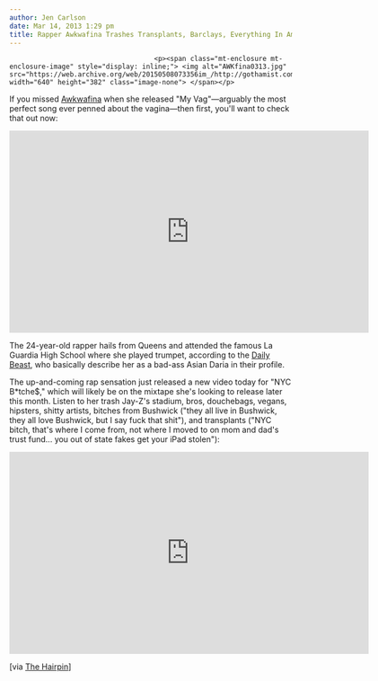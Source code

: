 ```yaml
---
author: Jen Carlson
date: Mar 14, 2013 1:29 pm
title: Rapper Awkwafina Trashes Transplants, Barclays, Everything In Amazing New Video
---
```


	
										<p><span class="mt-enclosure mt-enclosure-image" style="display: inline;"> <img alt="AWKfina0313.jpg" src="https://web.archive.org/web/20150508073356im_/http://gothamist.com/attachments/arts_jen/AWKfina0313.jpg" width="640" height="382" class="image-none"> </span></p>

<p>If you missed <a href="https://web.archive.org/web/20150508073356/http://awkwafina.com/">Awkwafina</a> when she released &quot;My Vag&quot;&#x2014;arguably the most perfect song ever penned about the vagina&#x2014;then first, you&apos;ll want to check that out now: </p>

<p><iframe width="640" height="360" src="https://web.archive.org/web/20150508073356if_/http://www.youtube-nocookie.com/embed/z726OPwCnjE" frameborder="0" allowfullscreen></iframe></p>

<p>The 24-year-old rapper hails from Queens and attended the famous La Guardia High School where she played trumpet, according to the <a href="https://web.archive.org/web/20150508073356/http://www.thedailybeast.com/articles/2013/03/14/meet-awkwafina-an-asian-female-rapper-on-vaginas-tackling-racism-more.html">Daily Beast</a>, who basically describe her as a bad-ass Asian Daria in their profile.</p>

<p>The up-and-coming rap sensation just released a new video today for &quot;NYC B*tche$,&quot; which will likely be on the mixtape she&apos;s looking to release later this month. Listen to her trash Jay-Z&apos;s stadium, bros, douchebags, vegans, hipsters, shitty artists, bitches from Bushwick (&quot;they all live in Bushwick, they all love Bushwick, but I say fuck that shit&quot;), and transplants (&quot;NYC bitch, that&apos;s where I come from, not where I moved to on mom and dad&apos;s trust fund... you out of state fakes get your iPad stolen&quot;):</p>

<p><iframe width="640" height="360" src="https://web.archive.org/web/20150508073356if_/http://www.youtube-nocookie.com/embed/0-taYShNaPU" frameborder="0" allowfullscreen></iframe></p>

<p>[via <a href="https://web.archive.org/web/20150508073356/http://thehairpin.com/2013/03/awkwafinas-guide-to-the-big-apple">The Hairpin</a>]</p>					
										
									
				
